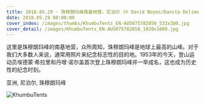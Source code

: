 ```yaml
---
title: 2018.05.29 - 珠穆朗玛峰南基地营，尼泊尔 (© David Noyes/Danita Delimont)
date: 2018.05.29 00:00:00
cover_index: /images/thumbs/KhumbuTents_EN-AU5075782050_533x300.jpg
cover_detail: /images/KhumbuTents_EN-AU5075782050_1920x1080.jpg
---
```


这里是珠穆朗玛峰的南基地营，众所周知，珠穆朗玛峰是地球上最高的山峰。对于我们大多数人来说，通常用照片来纪念标志性的目的地。1953年的今天，登山运动员埃德蒙·希拉里和丹增·诺尔盖首次登上珠穆朗玛峰并一举成名，这也成为历史性的纪念时刻。

亚洲, 尼泊尔, 珠穆朗玛峰

![KhumbuTents](/images/KhumbuTents_EN-AU5075782050_1920x1080.jpg)
